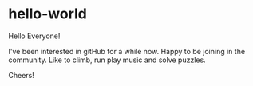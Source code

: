 # hello-world

Hello Everyone!

I've been interested in gitHub for a while now. Happy to be joining in the community.
Like to climb, run play music and solve puzzles.

Cheers!

